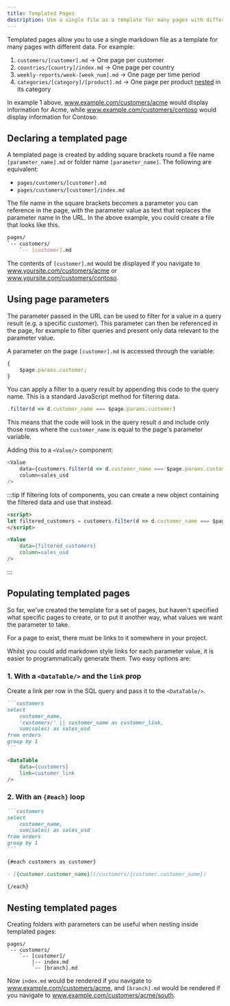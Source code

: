 ```yaml
---
title: Templated Pages
description: Use a single file as a template for many pages with different data.
---
```


Templated pages allow you to use a single markdown file as a template for many pages with different data. For example:

1. `customers/[customer].md` -> One page per customer
1. `countries/[country]/index.md` -> One page per country
1. `weekly-reports/week-[week_num].md` -> One page per time period
1. `categories/[category]/[product].md` -> One page per product [nested](#nesting-templated-pages) in its category

In example 1 above, www.example.com/customers/acme would display information for Acme, while www.example.com/customers/contoso would display information for Contoso.

## Declaring a templated page

A templated page is created by adding square brackets round a file name `[parameter_name].md` or folder name `[parameter_name]`.
The following are equivalent:

- `pages/customers/[customer].md`
- `pages/customers/[customer]/index.md`

The file name in the square brackets becomes a parameter you can reference in the page, with the parameter value as text that replaces the parameter name in the URL.
In the above example, you could create a file that looks like this.

```bash
pages/
`-- customers/
    `-- [customer].md
```

The contents of `[customer].md` would be displayed if you navigate to www.yoursite.com/customers/acme or www.yoursite.com/customers/contoso.

## Using page parameters

The parameter passed in the URL can be used to filter for a value in a query result (e.g. a specific customer). This parameter can then be referenced in the page, for example to filter queries and present only data relevant to the parameter value.

A parameter on the page `[customer].md` is accessed through the variable:

```js
{
	$page.params.customer;
}
```

You can apply a filter to a query result by appending this code to the query name. This is a standard JavaScript method for filtering data.

```js title="Filter method"
.filter(d => d.customer_name === $page.params.customer)
```

This means that the code will look in the query result `d` and include only those rows where the `customer_name` is equal to the page's parameter variable.

Adding this to a `<Value/>` component:

```js
<Value
    data={customers.filter(d => d.customer_name === $page.params.customer)}
    column=sales_usd
/>
```

:::tip
If filtering lots of components, you can create a new object containing the filtered data and use that instead.

```markdown
<script>
let filtered_customers = customers.filter(d => d.customer_name === $page.params.customer)
</script>

<Value 
    data={filtered_customers} 
    column=sales_usd
/>
```

:::

## Populating templated pages

So far, we've created the template for a set of pages, but haven't specified what specific pages to create, or to put it another way, what values we want the parameter to take.

For a page to exist, there must be links to it somewhere in your project.

Whilst you could add markdown style links for each parameter value, it is easier to programmatically generate them. Two easy options are:

### 1. With a `<DataTable/>` and the `link` prop

Create a link per row in the SQL query and pass it to the `<DataTable/>`.

````markdown
```customers
select
    customer_name,
    'customers/' || customer_name as customer_link,
    sum(sales) as sales_usd
from orders
group by 1
```

<DataTable
    data={customers}
    link=customer_link
/>
````

### 2. With an `{#each}` loop

````markdown
```customers
select
    customer_name,
    sum(sales) as sales_usd
from orders
group by 1
```

{#each customers as customer}

- [{customer.customer_name}](/customers/{customer.customer_name})

{/each}
````

## Nesting templated pages

Creating folders with parameters can be useful when nesting inside templated pages:

```
pages/
`-- customers/
    `-- [customer]/
        |-- index.md
        `-- [branch].md
```

Now `index.md` would be rendered if you navigate to www.example.com/customers/acme, and `[branch].md` would be rendered if you navigate to www.example.com/customers/acme/south.
